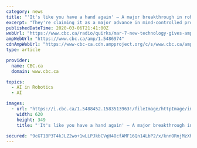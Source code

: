 ```yaml
---
category: news
title: "'It's like you have a hand again' — A major breakthrough in robotic limb technology"
excerpt: "They're claiming it as a major advance in mind-controlled prosthetics ... \"It's just been really hard to do because the physics is not in your favour.\" While the robotic technology in prosthetic hands has come a long way in recent years, the way ..."
publishedDateTime: 2020-03-06T21:41:00Z
webUrl: "https://www.cbc.ca/radio/quirks/mar-7-new-technology-gives-amputees-a-hand-a-big-dam-proposal-your-dog-s-heat-sensitive-nose-and-more-1.5486967/it-s-like-you-have-a-hand-again-a-major-breakthrough-in-robotic-limb-technology-1.5486974"
ampWebUrl: "https://www.cbc.ca/amp/1.5486974"
cdnAmpWebUrl: "https://www-cbc-ca.cdn.ampproject.org/c/s/www.cbc.ca/amp/1.5486974"
type: article

provider:
  name: CBC.ca
  domain: www.cbc.ca

topics:
  - AI in Robotics
  - AI

images:
  - url: "https://i.cbc.ca/1.5488452.1583513963!/fileImage/httpImage/image.jpg_gen/derivatives/16x9_620/mind-control-prosthesis-university-of-michigan.jpg"
    width: 620
    height: 349
    title: "'It's like you have a hand again' — A major breakthrough in robotic limb technology"

secured: "9cGT1BP3T4kJLZ2wo+1wLLPJkbCVqH4OcfAMF16Qn14LbP2/x/knnORnjMzXh88CGeil8IMmXxx3MzFYvrxNFPkfyRqIHyy22VKAOyDurKATX4IAGkTiAHL2KJ63J6XJLxEu0UvJvIPX86vRwfd4Ece70vW2PSCzvsLW1qKuQsENZ4LNMRsqqfwctgHtTYhJnpYD3jbvz4i5XmGOi+OB8ldhUxIkDpFl4/5X6sroULMFc/vjg/3aZBp1DQ5TQ4usoowQ6HFQv/PZqaEAMw3S8O/KlBLWMKFtyQGsrysqIMENbUOlmV4qm42H4v21mg6T;ZvUs+xiLd0vHXOlTryY+4A=="
---
```


